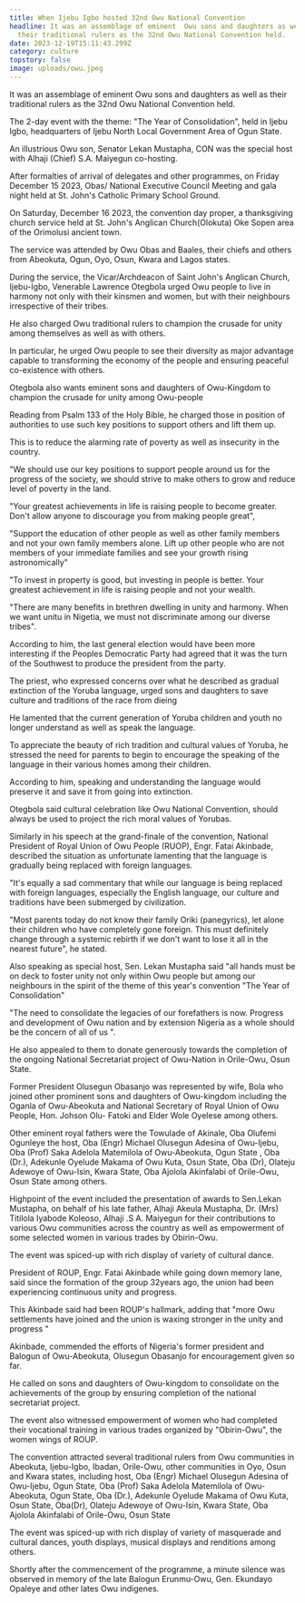 ```yaml
---
title: When Ijebu Igbo hosted 32nd Owu National Convention
headline: It was an assemblage of eminent  Owu sons and daughters as well as
  their traditional rulers as the 32nd Owu National Convention held.
date: 2023-12-19T15:11:43.299Z
category: culture
topstory: false
image: uploads/owu.jpeg
---
```

It was an assemblage of eminent  Owu sons and daughters as well as their traditional rulers as the 32nd Owu National Convention held.



The 2-day event with the theme: "The Year of  Consolidation", held in Ijebu Igbo, headquarters of Ijebu North Local Government Area of Ogun State.



An illustrious Owu son, Senator Lekan Mustapha, CON was the special host with Alhaji (Chief) S.A. Maiyegun co-hosting.



After formalties of arrival of delegates and other programmes, on Friday  December 15  2023, Obas/ National Executive Council Meeting and gala night held at St. John's Catholic Primary School  Ground.



On Saturday, December 16  2023, the convention day proper, a thanksgiving church service held at St. John's Anglican Church(Olokuta) Oke Sopen area of the Orimolusi ancient town.



The service was attended by Owu Obas and Baales, their chiefs and  others from Abeokuta, Ogun, Oyo, Osun, Kwara and  Lagos states.



During the service, the Vicar/Archdeacon of  Saint John's Anglican Church, Ijebu-Igbo, Venerable Lawrence Otegbola urged Owu people to live in harmony not only with their kinsmen and women, but with their neighbours irrespective of their tribes.



He also charged Owu traditional rulers to champion the crusade for unity among themselves as well as with others.



In particular, he urged  Owu people to see their diversity as major advantage capable to transforming the economy of the people and ensuring peaceful co-existence with others.



Otegbola also wants eminent sons and daughters of Owu-Kingdom to  champion the crusade for unity among Owu-people



Reading from Psalm 133 of the Holy Bible, he charged  those in position of authorities to use such key positions to support others and lift them up.



This is to reduce the alarming rate of poverty as well as insecurity in the country. 



"We should use our key positions to support people around us for the progress of the society, we should strive to make others to grow and reduce level of poverty in the land.



 "Your greatest achievements in life is raising people to become greater. Don't allow anyone to discourage you from making people great", 



"Support the education of other people as well as other family members and not your own family members alone. Lift up other people who are not members of your immediate families and see your growth rising astronomically"



"To invest in property is good, but investing in people is better. Your greatest achievement in life is raising people and not your wealth.



"There are many benefits in brethren dwelling in unity and harmony. When we want unitu in Nigetia, we must not discriminate among our diverse tribes".



According to him, the last general election would have been more interesting if the Peoples Democratic Party had agreed that it was the turn of the Southwest to produce the president from the party.



The priest, who expressed concerns over what he described as gradual extinction of the Yoruba language, urged sons and daughters to save culture and traditions of the race from dieing



He lamented that the current generation of Yoruba children and youth no longer understand as well as speak the language.



To appreciate the beauty of rich tradition and cultural values of Yoruba, he stressed the need for parents to begin to encourage the speaking of the language in their various homes among  their children.



According to him, speaking and understanding the language would preserve it and save it from going into extinction.



Otegbola said cultural celebration like Owu National Convention, should always be used to project the rich moral values of Yorubas.



Similarly in his speech at the grand-finale of the convention,  National President of Royal Union of Owu People (RUOP), Engr. Fatai Akinbade, described the situation as unfortunate lamenting that the language is gradually being replaced with foreign languages.



"It's equally a sad commentary that while our language is being replaced with foreign languages, especially the English language, our culture and traditions have been submerged by civilization. 



"Most parents today do not know their family Oriki (panegyrics), let alone their children who have completely gone foreign. This must definitely change through a systemic rebirth if we don't want to lose it all in the nearest future", he stated. 



Also speaking as special host, Sen. Lekan Mustapha said  "all hands must be on deck to foster unity not only within Owu people but among our neighbours in the spirit of the theme of this year's convention "The Year of Consolidation"



"The need to consolidate the legacies of our forefathers is now. Progress and development of Owu nation and by extension Nigeria as a whole should be the concern of all of us ".



He also appealed to them to donate generously towards the completion of the ongoing National Secretariat  project of Owu-Nation in Orile-Owu, Osun State.



Former President Olusegun Obasanjo was represented by wife, Bola who joined other prominent sons and daughters of Owu-kingdom including the Oganla of Owu-Abeokuta and National Secretary of Royal Union of Owu People, Hon. Johson Olu- Fatoki and Elder Wole Oyelese among others.



Other eminent royal fathers were the Towulade of Akinale, Oba Olufemi Ogunleye  the host, Oba (Engr) Michael Olusegun Adesina of Owu-Ijebu, Oba (Prof) Saka Adelola Matemilola of Owu-Abeokuta, Ogun State , Oba (Dr.), Adekunle Oyelude Makama of Owu Kuta, Osun State, Oba (Dr), Olateju Adewoye of Owu-Isin, Kwara State, Oba Ajolola Akinfalabi of Orile-Owu, Osun State among others.



Highpoint of the event included the presentation of awards to Sen.Lekan Mustapha, on behalf of his late father, Alhaji Akeula Mustapha, Dr. (Mrs) Titilola Iyabode Koleoso, Alhaji .S A. Maiyegun  for their contributions to various Owu communities across the country as well as empowerment of some selected women in various trades by Obirin-Owu.



The event was spiced-up with rich display  of variety of cultural dance.



President of ROUP, Engr. Fatai Akinbade while going down memory lane,  said since the formation of the group 32years ago,  the union had been experiencing continuous unity and progress.



This Akinbade said had been ROUP's hallmark, adding that "more Owu settlements have joined and the union is waxing stronger in the unity and progress "



Akinbade, commended the efforts of Nigeria's  former president and Balogun of Owu-Abeokuta, Olusegun Obasanjo for encouragement given so far.



He called on sons and daughters of Owu-kingdom to consolidate on the achievements of the group by ensuring completion of the national secretariat project.



The event also witnessed empowerment of women who had completed their vocational training in various trades organized by "Obirin-Owu", the women wings of ROUP.



The convention attracted several traditional rulers from Owu communities in Abeokuta, Ijebu-Igbo, Ibadan, Orile-Owu, other communities in Oyo, Osun and Kwara states, including host, Oba (Engr) Michael Olusegun Adesina of Owu-Ijebu, Ogun State, Oba (Prof) Saka Adelola Matemilola of Owu-Abeokuta, Ogun State,  Oba (Dr.), Adekunle Oyelude Makama of Owu Kuta, Osun State, Oba(Dr), Olateju Adewoye of Owu-Isin, Kwara State, Oba Ajolola Akinfalabi of Orile-Owu, Osun State



The event was spiced-up with rich display of variety of masquerade and cultural dances, youth displays, musical displays and renditions among others.



Shortly after the commencement of the programme, a minute silence was observed in memory of the late Balogun Erunmu-Owu, Gen. Ekundayo Opaleye and other lates Owu indigenes.